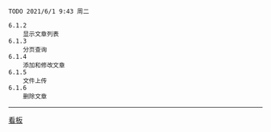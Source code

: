 ``` TODO
TODO 2021/6/1 9:43 周二

6.1.2
    显示文章列表
6.1.3
    分页查询
6.1.4
    添加和修改文章
6.1.5
    文件上传
6.1.6
    删除文章
```
-------------------------

[看板](https://gitee.com/ChenGaoAng/phpLearning2/board)

